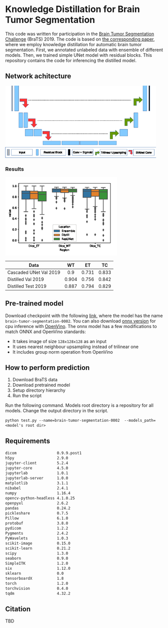 # Knowledge Distillation for Brain Tumor Segmentation
This code was written for participation in the [Brain Tumor Segmentation Challenge](http://braintumorsegmentation.org/) (BraTS) 2019.
The code is based on [the corresponding paper](TBD), where we employ knowledge distillation for automatic brain tumor segmentation.
First, we annotated unlabeled data with ensemble of different models. Then, we trained simple UNet model with residual blocks.
This repository contains the code for inferencing the distilled model.

## Network achitecture
<img src="media/ResUNet.png" alt="drawing" height="230"/>

### Results

<img src="media/test.png" alt="drawing" height="250"/><br/>


| Data        | WT           | ET  | TC |
| ------------- |:-------------:| :-----:|:----:|
| Cascaded UNet Val 2019 | 0.9      |    0.731 |0.833|
| Distilled Val 2019 | 0.904      |    0.756 |0.842|
| Distilled Test 2019 | 0.887      |    0.794 |0.829|



## Pre-trained model
Download checkpoint with the following [link](https://drive.google.com/file/d/1YX5B3fV_g7eDMIr2Ow5cN0CGNNIYn4Y0/view?usp=sharing), where the model has the name `brain-tumor-segmentation-0002`.
You can also download [onnx version](https://drive.google.com/file/d/1NhH51NgKJKhu0Bax_IKQ_Byvoe2bItPX/view?usp=sharing) for cpu inference with [OpenVino](https://software.intel.com/en-us/openvino-toolkit). 
The onnx model has a few modifications to match ONNX and OpenVino standards:
* It takes image of size `128x128x128` as an input
* It uses nearest neighbour upsampling instead of trilinear one
* It includes group norm operation from OpenVino

## How to perform prediction
1. Download BraTS data
2. Download pretrained model
3. Setup directory hierarchy
4. Run the script


Run the following command. Models root directory is a repository for all models. Change the output directory in the script.
```
python test.py --name=brain-tumor-segmentation-0002  --models_path=<model's root dir>
```

## Requirements
```
dicom                  0.9.9.post1
h5py                   2.9.0
jupyter-client         5.2.4      
jupyter-core           4.5.0      
jupyterlab             1.0.1      
jupyterlab-server      1.0.0    
matplotlib             3.1.1  
nibabel                2.4.1
numpy                  1.16.4      
opencv-python-headless 4.1.0.25    
openpyxl               2.6.2
pandas                 0.24.2
pickleshare            0.7.5      
Pillow                 6.1.0
protobuf               3.8.0
pydicom                1.2.2      
Pygments               2.4.2
PyWavelets             1.0.3
scikit-image           0.15.0      
scikit-learn           0.21.2      
scipy                  1.3.0      
seaborn                0.9.0
SimpleITK              1.2.0      
six                    1.12.0      
sklearn                0.0 
tensorboardX           1.8
torch                  1.2.0      
torchvision            0.4.0
tqdm                   4.32.2
```

## Citation

TBD

